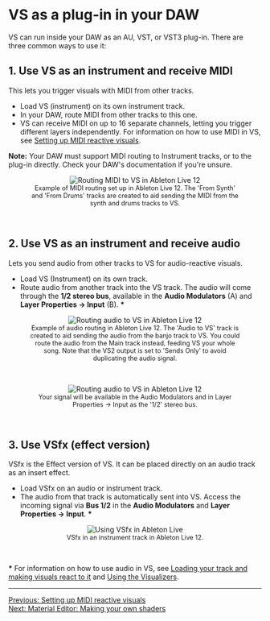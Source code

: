 # VS as a plug-in in your DAW

VS can run inside your DAW as an AU, VST, or VST3 plug-in. There are three common ways to use it:

## 1. Use VS as an instrument and receive MIDI

This lets you trigger visuals with MIDI from other tracks. 

- Load VS (instrument) on its own instrument track. 
- In your DAW, route MIDI from other tracks to this one. 
- VS can receive MIDI on up to 16 separate channels, letting you trigger different layers independently. For information on how to use MIDI in VS, see [Setting up MIDI reactive visuals](midi-reactive-visuals).

**Note:** Your DAW must support MIDI routing to Instrument tracks, or to the plug-in directly. Check your DAW's documentation if you're unsure.

<div style="text-align: center;">
<figure style="text-align: center;">
  <img src="/vs2/images/plugin-midi-route.png" alt="Routing MIDI to VS in Ableton Live 12" style="padding: 0px; bottom-padding: 0px" />
  <figcaption style="font-size: 0.9em;">Example of MIDI routing set up in Ableton Live 12. The 'From Synth' and 'From Drums' tracks are created to aid sending the MIDI from the synth and drums tracks to VS.</figcaption>
</figure>
</div>
<br>

## 2. Use VS as an instrument and receive audio

Lets you send audio from other tracks to VS for audio-reactive visuals. 

- Load VS (Instrument) on its own track. 
- Route audio from another track into the VS track. The audio will come through the **1/2 stereo bus**, available in the **Audio Modulators** (A) and **Layer Properties → Input** (B). **\***

<div style="text-align: center;">
<figure style="text-align: center;">
  <img src="/vs2/images/plugin-audio-route.png" alt="Routing audio to VS in Ableton Live 12" style="padding: 0px; bottom-padding: 0px" />
  <figcaption style="font-size: 0.9em;">Example of audio routing in Ableton Live 12. The 'Audio to VS' track is created to aid sending the audio from the banjo track to VS. You could route the audio from the Main track instead, feeding VS your whole song. Note that the VS2 output is set to 'Sends Only' to avoid duplicating the audio signal.</figcaption>
</figure>
</div>
<br>

<div style="text-align: center;">
<figure style="text-align: center;">
  <img src="/vs2/images/plugin-audio-route-input.png" alt="Routing audio to VS in Ableton Live 12" style="padding: 0px; bottom-padding: 0px" />
  <figcaption style="font-size: 0.9em;">Your signal will be available in the Audio Modulators and in Layer Properties → Input as the '1/2' stereo bus.</figcaption>
</figure>
</div>
<br>

## 3. Use VSfx (effect version) 

VSfx is the Effect version of VS. It can be placed directly on an audio track as an insert effect. 

- Load VSfx on an audio or instrument track. 
- The audio from that track is automatically sent into VS. Access the incoming signal via **Bus 1/2** in the **Audio Modulators** and **Layer Properties → Input**. **\***

<div style="text-align: center;">
<figure style="text-align: center;">
  <img src="/vs2/images/plugin-vsfx.png" alt="Using VSfx in Ableton Live" style="padding: 0px; bottom-padding: 0px" />
  <figcaption style="font-size: 0.9em;">VSfx in an instrument track in Ableton Live 12.</figcaption>
</figure>
</div>
<br>

**\*** For information on how to use audio in VS, see [Loading your track and making visuals react to it](audio-reactive-visuals) and [Using the Visualizers](visualizers).

***
[Previous: Setting up MIDI reactive visuals](midi-reactive-visuals)<br>
[Next: Material Editor: Making your own shaders](material-editor)